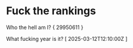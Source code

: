 # Fuck the rankings

Who the hell am I?
{ 29950611 }

What fucking year is it?
[ 2025-03-12T12:10:00Z ]
